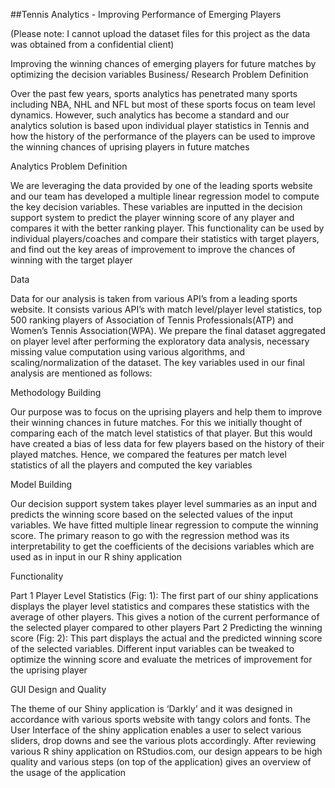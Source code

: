 ##Tennis Analytics - Improving Performance of Emerging Players

(Please note: I cannot upload the dataset files for this project as the data was obtained from a confidential client)

Improving the winning chances of emerging players for future matches by optimizing the decision variables
Business/ Research Problem Definition 

Over the past few years, sports analytics has penetrated many sports including NBA, NHL and NFL but most of these sports focus on team level dynamics. However, such analytics has become a standard and our analytics solution is based upon individual player statistics in Tennis and how the history of the performance of the players can be used to improve the winning chances of uprising players in future matches

Analytics Problem Definition

We are leveraging the data provided by one of the leading sports website and our team has developed a multiple linear regression model to compute the key decision variables. These variables are inputted in the decision support system to predict the player winning score of any player and compares it with the better ranking player. This functionality can be used by individual players/coaches and compare their statistics with target players, and find out the key areas of improvement to improve the chances of winning with the target player

Data 

Data for our analysis is taken from various API’s from a leading sports website. It consists various API’s with match level/player level statistics, top 500 ranking players of Association of Tennis Professionals(ATP) and Women’s Tennis Association(WPA). We prepare the final dataset aggregated on player level after performing the exploratory data analysis, necessary missing value computation using various algorithms, and scaling/normalization of the dataset. The key variables used in our final analysis are mentioned as follows: 

 
Methodology Building

Our purpose was to focus on the uprising players and help them to improve their winning chances in future matches. For this we initially thought of comparing each of the match level statistics of that player. But this would have created a bias of less data for few players based on the history of their played matches. Hence, we compared the features per match level statistics of all the players and computed the key variables

Model Building 

Our decision support system takes player level summaries as an input and predicts the winning score based on the selected values of the input variables. We have fitted multiple linear regression to compute the winning score.  The primary reason to go with the regression method was its interpretability to get the coefficients of the decisions variables which are used as in input in our R shiny application

Functionality

Part 1 Player Level Statistics (Fig: 1): The first part of our shiny applications displays the player level statistics and compares these statistics with the average of other players. This gives a notion of the current performance of the selected player compared to other players
Part 2 Predicting the winning score (Fig: 2): This part displays the actual and the predicted winning score of the selected variables. Different input variables can be tweaked to optimize the winning score and evaluate the metrices of improvement for the uprising player 

GUI Design and Quality 

The theme of our Shiny application is ‘Darkly’ and it was designed in accordance with various sports website with tangy colors and fonts. The User Interface of the shiny application enables a user to select various sliders, drop downs and see the various plots accordingly. After reviewing various R shiny application on RStudios.com, our design appears to be high quality and various steps (on top of the application) gives an overview of the usage of the application 

  
